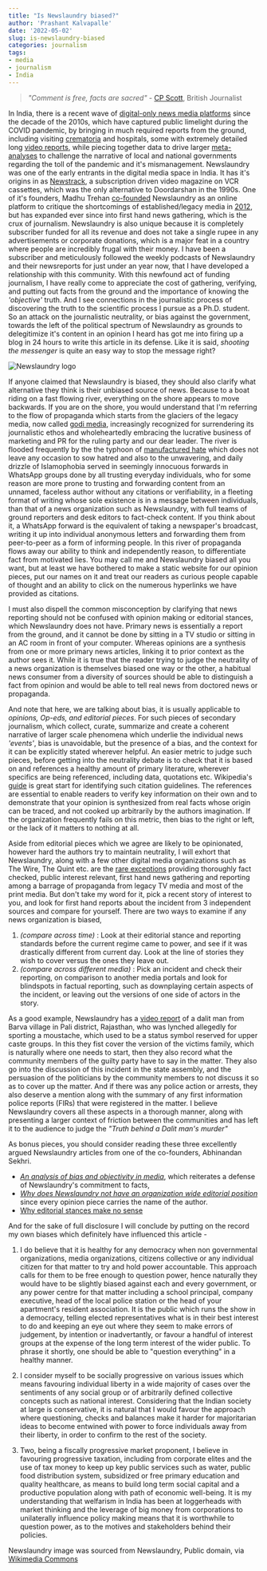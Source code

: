 ```yaml
---
title: "Is Newslaundry biased?"
author: 'Prashant Kalvapalle'
date: '2022-05-02'
slug: is-newslaundry-biased
categories: journalism
tags:
- media
- journalism
- India
---
```


> _"Comment is free, facts are sacred"_ - [CP Scott](https://en.wikipedia.org/wiki/C._P._Scott), British Journalist

In India, there is a recent wave of [digital-only news media platforms](https://www.cjr.org/special_report/india_digital_revolution_startups_scoopwhoop_wire_times.php) since the decade of the 2010s, which have captured public limelight during the COVID pandemic, by bringing in much required reports from the ground, including visiting [crematoria](https://www.newslaundry.com/2021/04/27/why-are-journalists-showing-grisly-visuals-of-covid-funerals) and hospitals, some with extremely detailed long [video reports](https://youtu.be/lHWnBU8ZAeo), while piecing together data to drive larger [meta-analyses](https://www.newslaundry.com/2021/07/16/chintan-patel-vivek-kaul-covid-big-data-investigation-second-wave) to challenge the narrative of local and national governments regarding the toll of the pandemic and it's mismanagement. Newslaundry was one of the early entrants in the digital media space in India. It has it's origins in as [Newstrack](https://theprint.in/features/brandma/newstrack-the-video-magazine-that-served-real-issues-to-news-hungry-indians-in-dd-era/253392/), a subscription driven video magazine on VCR cassettes, which was the only alternative to Doordarshan in the 1990s. One of it's founders, Madhu Trehan [co-founded](https://www.newslaundry.com/2021/07/02/who-owns-newslaundry) Newslaundry as an online platform to critique the shortcomings of established/legacy media in [2012](https://www.newslaundry.com/2022/02/02/nlat10-join-us-as-we-celebrate-10-years-of-newslaundry), but has expanded ever since into first hand news gathering, which is the crux of journalism. Newslaundry is also unique because it is completely subscriber funded for all its revenue and does not take a single rupee in any advertisements or corporate donations, which is a major feat in a country where people are incredibly frugal with their money. I have been a subscriber and meticulously followed the weekly podcasts of Newslaundry and their newsreports for just under an year now, that I have developed a relationship with this community. With this newfound act of funding journalism, I have really come to appreciate the cost of gathering, verifying, and putting out facts from the ground and the importance of knowing the _'objective'_ truth. And I see connections in the journalistic process of discovering the truth to the scientific process I pursue as a Ph.D. student. So an attack on the journalistic neutrality, or bias against the government, towards the left of the political spectrum of Newslaundry as grounds to delegitimize it's content in an opinion I heard has got me into firing up a blog in 24 hours to write this article in its defense. Like it is said, _shooting the messenger_ is quite an easy way to stop the message right?

![Newslaundry logo](https://upload.wikimedia.org/wikipedia/commons/a/a6/Newslaundry_logo_new_dark_bg.svg)

If anyone claimed that Newslaundry is biased, they should also clarify what alternative they think is their unbiased source of news. Because to a boat riding on a fast flowing river, everything on the shore appears to move backwards. If you are on the shore, you would understand that I'm referring to the flow of propaganda which starts from the glaciers of the legacy media, now called [godi media](https://thewire.in/media/the-wire-hindi-two-years), increasingly recognized for surrendering its journalistic ethos and wholeheartedly embracing the lucrative business of marketing and PR for the ruling party and our dear leader. The river is flooded frequently by the the typhoon of [manufactured hate](https://www.newslaundry.com/2022/03/11/the-murky-world-of-prashasak-samiti-meet-bjp-and-adityanaths-social-media-warriors-2) which does not leave any occasion to sow hatred and also to the unwavering, and daily drizzle of Islamophobia served in seemingly innocuous forwards in WhatsApp groups done by all trusting everyday individuals, who for some reason are more prone to trusting and forwarding content from an unnamed, faceless author without any citations or verifiability, in a fleeting format of writing whose sole existence is in a message between individuals, than that of a news organization such as Newslaundry, with full teams of ground reporters and desk editors to fact-check content. If you think about it, a WhatsApp forward is the equivalent of taking a newspaper's broadcast, writing it up into individual anonymous letters and forwarding them from peer-to-peer as a form of informing people. In this river of propaganda flows away our ability to think and independently reason, to differentiate fact from motivated lies. You may call me and Newslaundry biased all you want, but at least we have bothered to make a static website for our opinion pieces, put our names on it and treat our readers as curious people capable of thought and an ability to click on the numerous hyperlinks we have provided as citations.

I must also dispell the common misconception by clarifying that news reporting should not be confused with opinion making or editorial stances, which Newslaundry does not have. Primary news is essentially a report from the ground, and it cannot be done by sitting in a TV studio or sitting in an AC room in front of your computer. Whereas opinions are a synthesis from one or more primary news articles, linking it to prior context as the author sees it. While it is true that the reader trying to judge the neutrality of a news organization is themselves biased one way or the other, a habitual news consumer from a diversity of sources should be able to distinguish a fact from opinion and would be able to tell real news from doctored news or propaganda.

And note that here, we are talking about bias, it is usually applicable to _opinions, Op-eds, and editorial pieces_. For such pieces of secondary journalism, which collect, curate, summarize and create a coherent narrative of larger scale phenomena which underlie the individual news *'events'*, bias is unavoidable, but the presence of a bias, and the context for it can be explicitly stated wherever helpful. An easier metric to judge such pieces, before getting into the neutrality debate is to check that it is based on and references a healthy amount of primary literature, wherever specifics are being referenced, including data, quotations etc. Wikipedia's [guide](https://en.wikipedia.org/wiki/Wikipedia:Citing_sources) is great start for identifying such citation guidelines. The references are essential to enable readers to verify key information on their own and to demonstrate that your opinion is synthesized from real facts whose origin can be traced, and not cooked up arbitrarily by the authors imagination. If the organization frequently fails on this metric, then bias to the right or left, or the lack of it matters to nothing at all.

Aside from editorial pieces which we agree are likely to be opinionated, however hard the authors try to maintain neutrality, I will exhort that Newslaundry, along with a few other digital media organizations such as The Wire, The Quint etc. are the [rare exceptions](https://niemanreports.org/articles/in-india-the-last-few-bastions-of-the-free-press-stand-guard-against-rising-authoritarianism/) providing thoroughly fact checked, public interest relevant, first hand news gathering and reporting among a barrage of propaganda from legacy TV media and most of the print media. But don't take my word for it, pick a recent story of interest to you, and look for first hand reports about the incident from 3 independent sources and compare for yourself. There are two ways to examine if any news organization is biased, 

1. _(compare across time)_ : Look at their editorial stance and reporting standards before the current regime came to power, and see if it was drastically different from current day. Look at the line of stories they wish to cover versus the ones they leave out.
2. _(compare across different media)_ : Pick an incident and check their reporting, on comparison to another media portals and look for blindspots in factual reporting, such as downplaying certain aspects of the incident, or leaving out the versions of one side of actors in the story. 

As a good example, Newslaundry has a [video report](https://www.newslaundry.com/2022/04/07/truth-behind-dalit-mans-murder-over-moustache-and-a-village-bitterly-divided-in-rajasthan) of a dalit man from Barva village in Pali district, Rajasthan, who was lynched allegedly for sporting a moustache, which used to be a status symbol reserved for upper caste groups. In this they fist cover the version of the victims family, which is naturally where one needs to start, then they also record what the community members of the guilty party have to say in the matter. They also go into the discussion of this incident in the state assembly, and the persuasion of the politicians by the community members to not discuss it so as to cover up the matter. And if there was any police action or arrests, they also deserve a mention along with the summary of any first information police reports (FIRs) that were registered in the matter. I believe Newslaundry covers all these aspects in a thorough manner, along with presenting a larger context of friction between the communities and has left it to the audience to judge the _"Truth behind a Dalit man's murder"_


As bonus pieces, you should consider reading these three excellently argued Newslaundry articles from one of the co-founders, Abhinandan Sekhri. 
- _[An analysis of bias and objectivity in media](https://www.newslaundry.com/2021/12/17/on-bias-objectivity-and-where-newslaundry-falls-on-the-ideological-spectrum)_, which reiterates a defense of Newslaundry's commitment to facts, 
- _[Why does Newslaundry not have an organization wide editorial position](https://www.newslaundry.com/2021/05/31/why-dont-we-have-a-newslaundry-editorial-position)_ since every opinion piece carries the name of the author. 
- [Why editorial stances make no sense](https://www.newslaundry.com/2014/06/28/our-position-on-newslaundry)


And for the sake of full disclosure I will conclude by putting on the record my own biases which definitely have influenced this article -

1. I do believe that it is healthy for any democracy when non governmental organizations, media organizations, citizens collective or any individual citizen for that matter to try and hold power accountable. This approach calls for them to be free enough to question power, hence naturally they would have to be slightly biased against each and every government, or any power centre for that matter including a school principal, company executive, head of the local police station or the head of your apartment's resident association. It is the public which runs the show in a democracy, telling elected representatives what is in their best interest to do and keeping an eye out where they seem to make errors of judgement, by intention or inadvertantly, or favour a handful of interest groups at the expense of the long term interest of the wider public. To phrase it shortly, one should be able to "question everything" in a healthy manner.

2. I consider myself to be socially progressive on various issues which means favouring individual liberty in a wide majority of cases over the sentiments of any social group or of arbitrarily defined collective concepts such as national interest. Considering that the Indian society at large is conservative, it is natural that I would favour the approach where questioning, checks and balances make it harder for majoritarian ideas to become entwined with power to force individuals away from their liberty, in order to confirm to the rest of the society. 

3. Two, being a fiscally progressive market proponent, I believe in favouring progressive taxation, including from corporate elites and the use of tax money to keep up key public services such as water, public food distribution system, subsidized or free primary education and quality healthcare, as means to build long term social capital and a productive population along with path of economic well-being. It is my understanding that welfarism in India has been at loggerheads with market thinking and the leverage of big money from corporations to unilaterally influence policy making means that it is worthwhile to question power, as to the motives and stakeholders behind their policies.

Newslaundry image was sourced from Newslaundry, Public domain, via [Wikimedia Commons](https://commons.wikimedia.org/wiki/File:Newslaundry_logo_new_dark_bg.svg)
